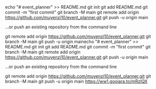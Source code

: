echo "# event_planner" >> README.md
git init
git add README.md
git commit -m "first commit"
git branch -M main
git remote add origin https://github.com/muyenzi10/event_planner.git
git push -u origin main

…or push an existing repository from the command line

git remote add origin https://github.com/muyenzi10/event_planner.git
git branch -M main
git push -u origin mainecho "# event_planner" >> README.md
git init
git add README.md
git commit -m "first commit"
git branch -M main
git remote add origin https://github.com/muyenzi10/event_planner.git
git push -u origin main

…or push an existing repository from the command line

git remote add origin https://github.com/muyenzi10/event_planner.git
git branch -M main
git push -u origin main
https://ww1.goojara.to/mRzlQX